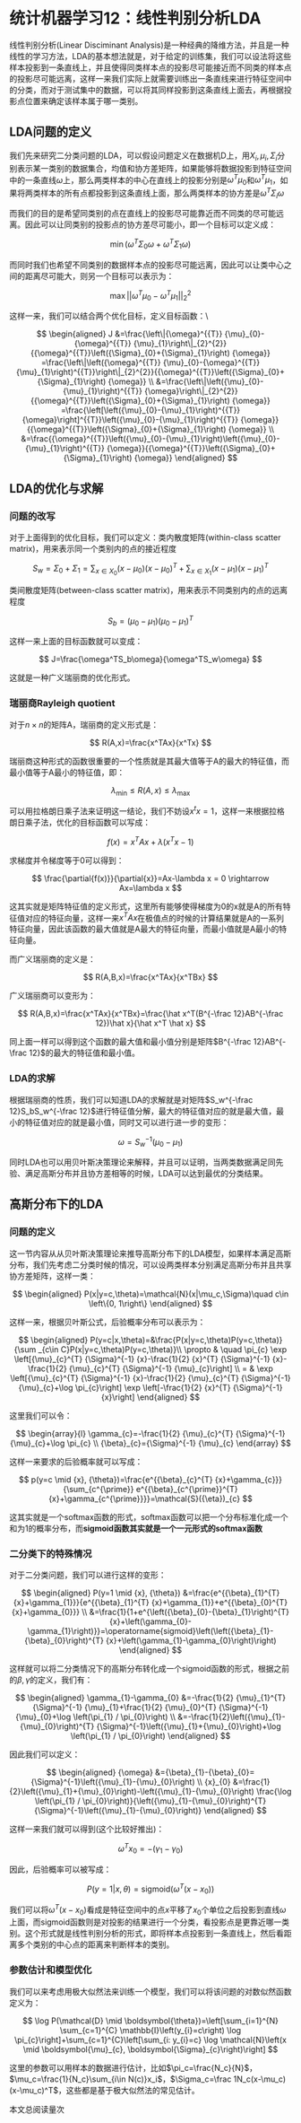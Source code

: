 # 统计机器学习12：线性判别分析LDA



线性判别分析(Linear Disciminant Analysis)是一种经典的降维方法，并且是一种线性的学习方法，LDA的基本想法就是，对于给定的训练集，我们可以设法将这些样本投影到一条直线上，并且使得同类样本点的投影尽可能接近而不同类的样本点的投影尽可能远离，这样一来我们实际上就需要训练出一条直线来进行特征空间中的分类，而对于测试集中的数据，可以将其同样投影到这条直线上面去，再根据投影点位置来确定该样本属于哪一类别。

LDA问题的定义
-------------

我们先来研究二分类问题的LDA，可以假设问题定义在数据机D上，用$X_i,\mu_i,\Sigma_i$分别表示某一类别的数据集合，均值和协方差矩阵，如果能够将数据投影到特征空间中的一条直线$\omega$上，那么两类样本的中心在直线上的投影分别是$\omega ^T \mu_0$和$\omega ^T \mu_1$，如果将两类样本的所有点都投影到这条直线上面，那么两类样本的协方差是$\omega ^T\Sigma_i\omega$

而我们的目的是希望同类别的点在直线上的投影尽可能靠近而不同类的尽可能远离。因此可以让同类别的投影点的协方差尽可能小，即一个目标可以定义成：

$$
\min \left(\omega ^T\Sigma_0\omega+\omega ^T\Sigma_1\omega\right)
$$

而同时我们也希望不同类别的数据样本点的投影尽可能远离，因此可以让类中心之间的距离尽可能大，则另一个目标可以表示为：

$$
\max ||\omega ^T \mu_0-\omega ^T \mu_1||^2_2
$$

这样一来，我们可以结合两个优化目标，定义目标函数：\

$$
\begin{aligned}
        J &=\frac{\left\|{\omega}^{{T}} {\mu}_{0}-{\omega}^{{T}} {\mu}_{1}\right\|_{2}^{2}}{{\omega}^{{T}}\left({\Sigma}_{0}+{\Sigma}_{1}\right) {\omega}} 
        =\frac{\left\|\left({\omega}^{{T}} {\mu}_{0}-{\omega}^{{T}} {\mu}_{1}\right)^{{T}}\right\|_{2}^{2}}{{\omega}^{{T}}\left({\Sigma}_{0}+{\Sigma}_{1}\right) {\omega}} \\
        &=\frac{\left\|\left({\mu}_{0}-{\mu}_{1}\right)^{{T}} {\omega}\right\|_{2}^{2}}{{\omega}^{{T}}\left({\Sigma}_{0}+{\Sigma}_{1}\right) {\omega}} 
        =\frac{\left[\left({\mu}_{0}-{\mu}_{1}\right)^{{T}} {\omega}\right]^{{T}}\left({\mu}_{0}-{\mu}_{1}\right)^{{T}} {\omega}}{{\omega}^{{T}}\left({\Sigma}_{0}+{\Sigma}_{1}\right) {\omega}} \\
        &=\frac{{\omega}^{{T}}\left({\mu}_{0}-{\mu}_{1}\right)\left({\mu}_{0}-{\mu}_{1}\right)^{{T}} {\omega}}{{\omega}^{{T}}\left({\Sigma}_{0}+{\Sigma}_{1}\right) {\omega}}
    \end{aligned}
$$


LDA的优化与求解
---------------

### 问题的改写

对于上面得到的优化目标，我们可以定义：类内散度矩阵(within-class scatter matrix)，用来表示同一个类别内的点的接近程度

$$
S_w=\Sigma_0+\Sigma_1=\sum_{x\in X_0}(x-\mu_0)(x-\mu_0)^T+\sum_{x\in X_1}(x-\mu_1)(x-\mu_1)^T
$$

类间散度矩阵(between-class scatter matrix)，用来表示不同类别内的点的远离程度

$$
S_b=(\mu_0-\mu_1)(\mu_0-\mu_1)^T
$$

这样一来上面的目标函数就可以变成：

$$
J=\frac{\omega^TS_b\omega}{\omega^TS_w\omega}
$$

这就是一种广义瑞丽商的优化形式。

### 瑞丽商Rayleigh quotient

对于$n\times n$的矩阵A，瑞丽商的定义形式是：

$$
R(A,x)=\frac{x^TAx}{x^Tx}
$$

瑞丽商这种形式的函数很重要的一个性质就是其最大值等于A的最大的特征值，而最小值等于A最小的特征值，即：

$$
\lambda_{\min}\le R(A,x)\le\lambda_{\max}
$$

可以用拉格朗日乘子法来证明这一结论，我们不妨设$x^tx=1$，这样一来根据拉格朗日乘子法，优化的目标函数可以写成：

$$
f(x)=x^TAx+\lambda(x^Tx-1)
$$

求梯度并令梯度等于0可以得到：

$$
\frac{\partial{f(x)}}{\partial{x}}=Ax-\lambda x = 0 \rightarrow Ax=\lambda x
$$

这其实就是矩阵特征值的定义形式，这里所有能够使得梯度为0的x就是A的所有特征值对应的特征向量，这样一来$x^TAx$在极值点的时候的计算结果就是A的一系列特征向量，因此该函数的最大值就是A最大的特征向量，而最小值就是A最小的特征向量。

而广义瑞丽商的定义是：

$$
R(A,B,x)=\frac{x^TAx}{x^TBx}
$$

广义瑞丽商可以变形为：

$$
R(A,B,x)=\frac{x^TAx}{x^TBx}=\frac{\hat x^T(B^{-\frac 12}AB^{-\frac 12})\hat x}{\hat x^T \hat x}
$$

同上面一样可以得到这个函数的最大值和最小值分别是矩阵$B^{-\frac 12}AB^{-\frac 12}$的最大的特征值和最小值。

### LDA的求解

根据瑞丽商的性质，我们可以知道LDA的求解就是对矩阵$S_w^{-\frac 12}S_bS_w^{-\frac 12}$进行特征值分解，最大的特征值对应的就是最大值，最小的特征值对应的就是最小值，同时又可以进行进一步的变形：

$$
\omega = S_w^{-1}(\mu_0-\mu_1)
$$

同时LDA也可以用贝叶斯决策理论来解释，并且可以证明，当两类数据满足同先验、满足高斯分布并且协方差相等的时候，LDA可以达到最优的分类结果。

高斯分布下的LDA
---------------

### 问题的定义

这一节内容从从贝叶斯决策理论来推导高斯分布下的LDA模型，如果样本满足高斯分布，我们先考虑二分类时候的情况，可以设两类样本分别满足高斯分布并且共享协方差矩阵，这样一类：

$$
\begin{aligned}
        P(x|y=c,\theta)=\mathcal{N}(x|\mu_c,\Sigma)\quad c\in \left\{0, 1\right\}
    \end{aligned}
$$

这样一来，根据贝叶斯公式，后验概率分布可以表示为：

$$
\begin{aligned}
        P(y=c|x,\theta)=&\frac{P(x|y=c,\theta)P(y=c,\theta)}{\sum _{c\in C}P(x|y=c,\theta)P(y=c,\theta)}\\
        \propto & \quad \pi_{c} \exp \left[{\mu}_{c}^{T} {\Sigma}^{-1} {x}-\frac{1}{2} {x}^{T} {\Sigma}^{-1} {x}-\frac{1}{2} {\mu}_{c}^{T} {\Sigma}^{-1} {\mu}_{c}\right] \\
        = & \exp \left[{\mu}_{c}^{T} {\Sigma}^{-1} {x}-\frac{1}{2} {\mu}_{c}^{T} {\Sigma}^{-1} {\mu}_{c}+\log \pi_{c}\right] \exp \left[-\frac{1}{2} {x}^{T} {\Sigma}^{-1} {x}\right]
    \end{aligned}
$$

这里我们可以令： 

$$
\begin{array}{l}
        \gamma_{c}=-\frac{1}{2} {\mu}_{c}^{T} {\Sigma}^{-1} {\mu}_{c}+\log \pi_{c} \\
        {\beta}_{c}={\Sigma}^{-1} {\mu}_{c}
    \end{array}
$$

这样一来要求的后验概率就可以写成：

$$
p(y=c \mid {x}, {\theta})=\frac{e^{{\beta}_{c}^{T} {x}+\gamma_{c}}}{\sum_{c^{\prime}} e^{{\beta}_{c^{\prime}}^{T} {x}+\gamma_{c^{\prime}}}}=\mathcal{S}({\eta})_{c}
$$

这其实就是一个softmax函数的形式，softmax函数可以把一个分布标准化成一个和为1的概率分布，而**sigmoid函数其实就是一个一元形式的softmax函数**



### 二分类下的特殊情况

对于二分类问题，我们可以进行这样的变形： 

$$
\begin{aligned}
        P(y=1 \mid {x}, {\theta}) &=\frac{e^{{\beta}_{1}^{T} {x}+\gamma_{1}}}{e^{{\beta}_{1}^{T} {x}+\gamma_{1}}+e^{{\beta}_{0}^{T} {x}+\gamma_{0}}} \\
        &=\frac{1}{1+e^{\left({\beta}_{0}-{\beta}_{1}\right)^{T} {x}+\left(\gamma_{0}-\gamma_{1}\right)}}=\operatorname{sigmoid}\left(\left({\beta}_{1}-{\beta}_{0}\right)^{T} {x}+\left(\gamma_{1}-\gamma_{0}\right)\right)
        \end{aligned}
$$

这样就可以将二分类情况下的高斯分布转化成一个sigmoid函数的形式，根据之前的$\beta,\gamma$的定义，我们有：

$$
\begin{aligned}
        \gamma_{1}-\gamma_{0} &=-\frac{1}{2} {\mu}_{1}^{T} {\Sigma}^{-1} {\mu}_{1}+\frac{1}{2} {\mu}_{0}^{T} {\Sigma}^{-1} {\mu}_{0}+\log \left(\pi_{1} / \pi_{0}\right) \\
        &=-\frac{1}{2}\left({\mu}_{1}-{\mu}_{0}\right)^{T} {\Sigma}^{-1}\left({\mu}_{1}+{\mu}_{0}\right)+\log \left(\pi_{1} / \pi_{0}\right)
    \end{aligned}
$$

因此我们可以定义： 

$$
\begin{aligned}
        {\omega} &={\beta}_{1}-{\beta}_{0}={\Sigma}^{-1}\left({\mu}_{1}-{\mu}_{0}\right) \\
        {x}_{0} &=\frac{1}{2}\left({\mu}_{1}+{\mu}_{0}\right)-\left({\mu}_{1}-{\mu}_{0}\right) \frac{\log \left(\pi_{1} / \pi_{0}\right)}{\left({\mu}_{1}-{\mu}_{0}\right)^{T} {\Sigma}^{-1}\left({\mu}_{1}-{\mu}_{0}\right)}
    \end{aligned}
$$

这样一来我们就可以得到(这个比较好推出)：

$$
\omega^Tx_0=-(\gamma_1-\gamma_0)
$$

因此，后验概率可以被写成：

$$
P(y=1|x,\theta)=\text{sigmoid}(\omega^T(x-x_0))
$$

我们可以将$\omega^T(x-x_0)$看成是特征空间中的点$x$平移了$x_0$个单位之后投影到直线$\omega$上面，而sigmoid函数则是对投影的结果进行一个分类，看投影点是更靠近哪一类别。这个形式就是线性判别分析的形式，即将样本点投影到一条直线上，然后看距离多个类别的中心点的距离来判断样本的类别。

### 参数估计和模型优化

我们可以来考虑用极大似然法来训练一个模型，我们可以将该问题的对数似然函数定义为：

$$
\log P(\mathcal{D} \mid \boldsymbol{\theta})=\left[\sum_{i=1}^{N} \sum_{c=1}^{C} \mathbb{I}\left(y_{i}=c\right) \log \pi_{c}\right]+\sum_{c=1}^{C}\left[\sum_{i: y_{i}=c} \log \mathcal{N}\left(x \mid \boldsymbol{\mu}_{c}, \boldsymbol{\Sigma}_{c}\right)\right]
$$

这里的参数可以用样本的数据进行估计，比如$\pi_c=\frac{N_c}{N}$，$\mu_c=\frac{1}{N_c}\sum_{i\in N(c)}x_i$，$\Sigma_c=\frac 1N_c(x-\mu_c)(x-\mu_c)^T$，这些都是基于极大似然法的常见估计。


<span id="busuanzi_container_page_pv">本文总阅读量<span id="busuanzi_value_page_pv"></span>次</span>
